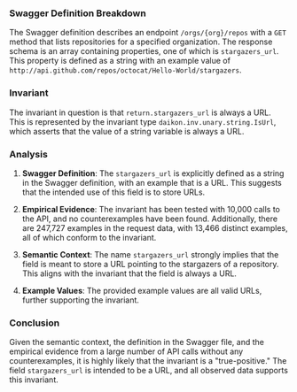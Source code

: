 ### Swagger Definition Breakdown
The Swagger definition describes an endpoint `/orgs/{org}/repos` with a `GET` method that lists repositories for a specified organization. The response schema is an array containing properties, one of which is `stargazers_url`. This property is defined as a string with an example value of `http://api.github.com/repos/octocat/Hello-World/stargazers`.

### Invariant
The invariant in question is that `return.stargazers_url` is always a URL. This is represented by the invariant type `daikon.inv.unary.string.IsUrl`, which asserts that the value of a string variable is always a URL.

### Analysis
1. **Swagger Definition**: The `stargazers_url` is explicitly defined as a string in the Swagger definition, with an example that is a URL. This suggests that the intended use of this field is to store URLs.

2. **Empirical Evidence**: The invariant has been tested with 10,000 calls to the API, and no counterexamples have been found. Additionally, there are 247,727 examples in the request data, with 13,466 distinct examples, all of which conform to the invariant.

3. **Semantic Context**: The name `stargazers_url` strongly implies that the field is meant to store a URL pointing to the stargazers of a repository. This aligns with the invariant that the field is always a URL.

4. **Example Values**: The provided example values are all valid URLs, further supporting the invariant.

### Conclusion
Given the semantic context, the definition in the Swagger file, and the empirical evidence from a large number of API calls without any counterexamples, it is highly likely that the invariant is a "true-positive." The field `stargazers_url` is intended to be a URL, and all observed data supports this invariant.
